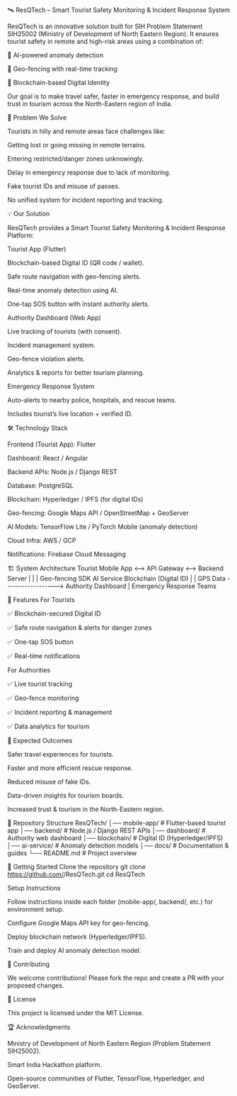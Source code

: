 🛰️ ResQTech – Smart Tourist Safety Monitoring & Incident Response System

ResQTech is an innovative solution built for SIH Problem Statement SIH25002 (Ministry of Development of North Eastern Region).
It ensures tourist safety in remote and high-risk areas using a combination of:

🤖 AI-powered anomaly detection

📍 Geo-fencing with real-time tracking

🔗 Blockchain-based Digital Identity

Our goal is to make travel safer, faster in emergency response, and build trust in tourism across the North-Eastern region of India.

🚨 Problem We Solve

Tourists in hilly and remote areas face challenges like:

Getting lost or going missing in remote terrains.

Entering restricted/danger zones unknowingly.

Delay in emergency response due to lack of monitoring.

Fake tourist IDs and misuse of passes.

No unified system for incident reporting and tracking.

💡 Our Solution

ResQTech provides a Smart Tourist Safety Monitoring & Incident Response Platform:

Tourist App (Flutter)

Blockchain-based Digital ID (QR code / wallet).

Safe route navigation with geo-fencing alerts.

Real-time anomaly detection using AI.

One-tap SOS button with instant authority alerts.

Authority Dashboard (Web App)

Live tracking of tourists (with consent).

Incident management system.

Geo-fence violation alerts.

Analytics & reports for better tourism planning.

Emergency Response System

Auto-alerts to nearby police, hospitals, and rescue teams.

Includes tourist’s live location + verified ID.

🛠️ Technology Stack

Frontend (Tourist App): Flutter

Dashboard: React / Angular

Backend APIs: Node.js / Django REST

Database: PostgreSQL

Blockchain: Hyperledger / IPFS (for digital IDs)

Geo-fencing: Google Maps API / OpenStreetMap + GeoServer

AI Models: TensorFlow Lite / PyTorch Mobile (anomaly detection)

Cloud Infra: AWS / GCP

Notifications: Firebase Cloud Messaging

🏗️ System Architecture
Tourist Mobile App <--> API Gateway <--> Backend Server
         |                 |               |
   Geo-fencing SDK     AI Service   Blockchain (Digital ID)
         |                                 |
      GPS Data ------------------> Authority Dashboard
                                       |
                               Emergency Response Teams

📱 Features
For Tourists

✅ Blockchain-secured Digital ID

✅ Safe route navigation & alerts for danger zones

✅ One-tap SOS button

✅ Real-time notifications

For Authorities

✅ Live tourist tracking

✅ Geo-fence monitoring

✅ Incident reporting & management

✅ Data analytics for tourism

🎯 Expected Outcomes

Safer travel experiences for tourists.

Faster and more efficient rescue response.

Reduced misuse of fake IDs.

Data-driven insights for tourism boards.

Increased trust & tourism in the North-Eastern region.

📂 Repository Structure
ResQTech/
│── mobile-app/        # Flutter-based tourist app
│── backend/           # Node.js / Django REST APIs
│── dashboard/         # Authority web dashboard
│── blockchain/        # Digital ID (Hyperledger/IPFS)
│── ai-service/        # Anomaly detection models
│── docs/              # Documentation & guides
└── README.md          # Project overview

🚀 Getting Started
Clone the repository
git clone https://github.com/<your-username>/ResQTech.git
cd ResQTech

Setup Instructions

Follow instructions inside each folder (mobile-app/, backend/, etc.) for environment setup.

Configure Google Maps API key for geo-fencing.

Deploy blockchain network (Hyperledger/IPFS).

Train and deploy AI anomaly detection model.

🤝 Contributing

We welcome contributions! Please fork the repo and create a PR with your proposed changes.

📜 License

This project is licensed under the MIT License.

🏆 Acknowledgments

Ministry of Development of North Eastern Region (Problem Statement SIH25002).

Smart India Hackathon platform.

Open-source communities of Flutter, TensorFlow, Hyperledger, and GeoServer.
